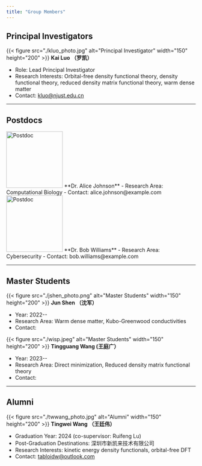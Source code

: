```yaml
---
title: "Group Members"
---
```



## Principal Investigators
{{< figure src="./kluo_photo.jpg" alt="Principal Investigator" width="150" height="200" >}}
**Kai Luo （罗凯）**
- Role: Lead Principal Investigator
- Research Interests: Orbital-free density functional theory, density functional theory, reduced density matrix functional theory, warm dense matter
- Contact: kluo@njust.edu.cn


---

## Postdocs
<img src="https://via.placeholder.com/150" alt="Postdoc" width="150" height="150">
**Dr. Alice Johnson**
- Research Area: Computational Biology
- Contact: alice.johnson@example.com

<img src="https://via.placeholder.com/150" alt="Postdoc" width="150" height="150">
**Dr. Bob Williams**
- Research Area: Cybersecurity
- Contact: bob.williams@example.com

---

## Master Students
{{< figure src="./jshen_photo.png" alt="Master Students" width="150" height="200" >}}
**Jun Shen （沈军）**
- Year: 2022--
- Research Area: Warm dense matter, Kubo-Greenwood conductivities
- Contact: 

{{< figure src="./wisp.jpeg" alt="Master Students" width="150" height="200" >}}
**Tingguang Wang (王庭广）**
- Year: 2023--
- Research Area: Direct minimization, Reduced density matrix functional theory
- Contact: 


---

## Alumni

{{< figure src="./twwang_photo.jpg" alt="Alumni" width="150" height="200" >}}
**Tingwei Wang （王廷伟）**
- Graduation Year: 2024 (co-supervisor: Ruifeng Lu)
- Post-Graduation Destinations: 深圳市新凯来技术有限公司
- Research Interests: kinetic energy density functionals, orbital-free DFT
- Contact: tabloidw@outlook.com
